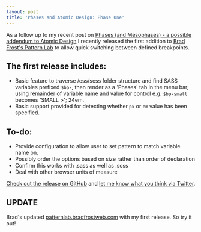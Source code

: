 ```yaml
---
layout: post
title: 'Phases and Atomic Design: Phase One'
---
```

As a follow up to my recent post on [Phases (and Mesophases) - a possible addendum to Atomic Design](/2013/06/atomic-design-phases-and-mesophases) I recently released the first addition to [Brad Frost's Pattern Lab](https://github.com/bradfrost/patternlab) to allow quick switching between defined breakpoints.

## The first release includes:

*   Basic feature to traverse /css/scss folder structure  and find SASS variables prefixed `$bp-`, then render as a 'Phases' tab  in the menu bar, using remainder of variable name and value for control  e.g. `$bp-small` becomes 'SMALL &gt;'; 24em.
*   Basic support provided for detecting whether `px` or `em` value has been specified.

## To-do:

*   Provide configuration to allow user to set pattern to match variable name on.
*   Possibly order the options based on size rather than order of declaration
*   Confirm this works with .sass as well as .scss
*   Deal with other browser units of measure

[Check out the release on GitHub](https://github.com/benedfit/patternlab) and [let me know what you think via Twitter](https://twitter.com/benedfit).

## UPDATE

Brad's updated [patternlab.bradfrostweb.com](http://patternlab.bradfrostweb.com/) with my first release. So try it out!
